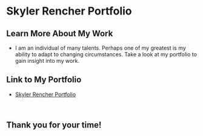 # Skyler Rencher Portfolio

## Learn More About My Work

- I am an individual of many talents. Perhaps one of my greatest is my ability to adapt to changing circumstances. Take a look at my portfolio to gain insight into my work.   

## Link to My Portfolio

- [Skyler Rencher Portfolio](https://skycode20.github.io/responsive-portfolio-srencher/)

<br>

## Thank you for your time!